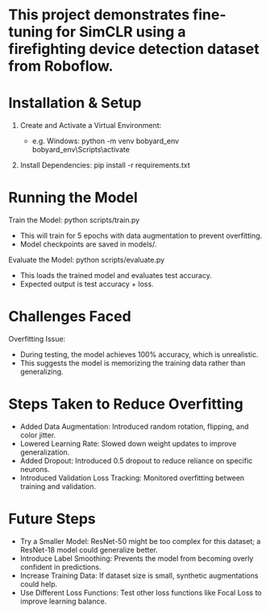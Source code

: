 This project demonstrates fine-tuning for SimCLR using a firefighting device detection dataset from Roboflow.
=============================================================================================================

Installation & Setup
====================

1. Create and Activate a Virtual Environment:

   - e.g. Windows:
     python -m venv bobyard_env
     bobyard_env\Scripts\activate
2. Install Dependencies:
   pip install -r requirements.txt


Running the Model
=================

Train the Model:
     python scripts/train.py

- This will train for 5 epochs with data augmentation to prevent overfitting.
- Model checkpoints are saved in models/.

Evaluate the Model:
     python scripts/evaluate.py

- This loads the trained model and evaluates test accuracy.
- Expected output is test accuracy + loss.


Challenges Faced
================

Overfitting Issue:

- During testing, the model achieves 100% accuracy, which is unrealistic.
- This suggests the model is memorizing the training data rather than generalizing.


Steps Taken to Reduce Overfitting
=================================

- Added Data Augmentation: Introduced random rotation, flipping, and color jitter.
- Lowered Learning Rate: Slowed down weight updates to improve generalization.
- Added Dropout: Introduced 0.5 dropout to reduce reliance on specific neurons.
- Introduced Validation Loss Tracking: Monitored overfitting between training and validation.


Future Steps
============

- Try a Smaller Model: ResNet-50 might be too complex for this dataset; a ResNet-18 model could generalize better.
- Introduce Label Smoothing: Prevents the model from becoming overly confident in predictions.
- Increase Training Data: If dataset size is small, synthetic augmentations could help.
- Use Different Loss Functions: Test other loss functions like Focal Loss to improve learning balance.

